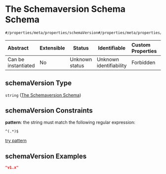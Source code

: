 # The Schemaversion Schema Schema

```txt
#/properties/meta/properties/schemaVersion#/properties/meta/properties/schemaVersion
```




| Abstract            | Extensible | Status         | Identifiable            | Custom Properties | Additional Properties | Access Restrictions | Defined In                                                                                     |
| :------------------ | ---------- | -------------- | ----------------------- | :---------------- | --------------------- | ------------------- | ---------------------------------------------------------------------------------------------- |
| Can be instantiated | No         | Unknown status | Unknown identifiability | Forbidden         | Allowed               | none                | [CompletionReport.schema.json\*](../false/CompletionReport.schema.json "open original schema") |

## schemaVersion Type

`string` ([The Schemaversion Schema](completionreport-properties-the-meta-schema-properties-the-schemaversion-schema.md))

## schemaVersion Constraints

**pattern**: the string must match the following regular expression: 

```regexp
^(.*)$
```

[try pattern](https://regexr.com/?expression=%5E(.*)%24 "try regular expression with regexr.com")

## schemaVersion Examples

```json
"v1.x"
```
